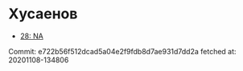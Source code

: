 # Хусаенов
- [28: NA](28.md)

Commit: e722b56f512dcad5a04e2f9fdb8d7ae931d7dd2a
 fetched at: 20201108-134806
